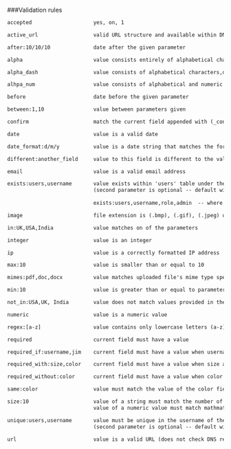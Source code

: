 ###Validation rules


```html
accepted					yes, on, 1
```

```html
active_url					valid URL structure and available within DNS records
```

```html
after:10/10/10				date after the given parameter
```

```html
alpha						value consists entirely of alphabetical characters
```

```html
alpha_dash					value consists of alphabetical characters,dashes (-) and underscores(_) 
```

```html
alhpa_num					value consists of alphabetical and numeric characters
```

```html
before						date before the given parameter 
```

```html
between:1,10				value between parameters given 
```

```html
confirm						match the current field appended with (_confirmation)
```

```html
date						value is a valid date
```

```html
date_format:d/m/y			value is a date string that matches the format provided as a parameter
```

```html
different:another_field		value to this field is different to the value of another_field
```

```html
email						value is a valid email address
```

```html
exists:users,username		value exists within 'users' table under the 'username' column' 
							(second parameter is optional -- default will use current field name)
							
							exists:users,username,role,admin  -- where role column has the role admin      							
```

```html
image						file extension is (.bmp), (.gif), (.jpeg) or (.png)
```

```html
in:UK,USA,India				value matches on of the parameters
```

```html
integer						value is an integer
```

```html
ip							value is a correctly formatted IP address
```

```html
max:10						value is smaller than or equal to 10
```

```html
mimes:pdf,doc,docx			value matches uploaded file's mime type specified in parameters						
```

```html
min:10						value is greater than or equal to parameter
```

```html
not_in:USA,UK, India		value does not match values provided in the parameters
```

```html
numeric						value is a numeric value
```

```html
regex:[a-z]					value contains only lowercase letters (a-z)
```

```html
required					current field must have a value
```

```html
required_if:username,jim	current field must have a value when username field is jim
```

```html
required_with:size,color	current field must have a value when size and color fields have values exist				
```

```html
required_without:color		current field must have a value when color does not have a value
```

```html
same:color					value must match the value of the color field
```

```html
size:10						value of a string must match the number of characters declared by the parameter
							value of a numeric value must match mathmatically
```

```html
unique:users,username		value must be unique in the username of the users table 
							(second parameter is optional -- default will use current fields name) 
```

```html
url							value is a valid URL (does not check DNS records)
```
